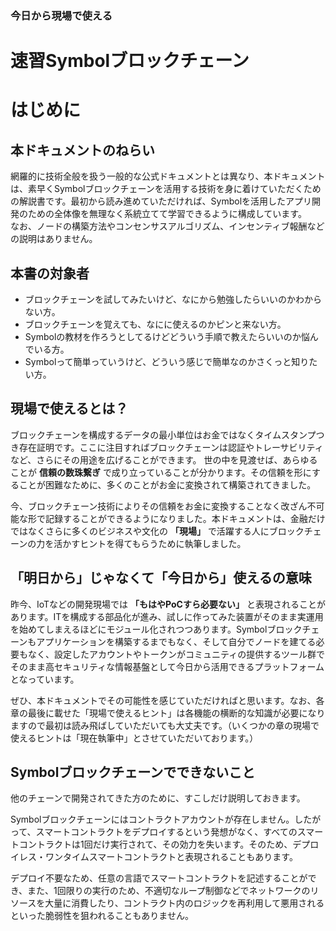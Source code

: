 ### 今日から現場で使える
# 速習Symbolブロックチェーン

# はじめに

## 本ドキュメントのねらい

網羅的に技術全般を扱う一般的な公式ドキュメントとは異なり、本ドキュメントは、素早くSymbolブロックチェーンを活用する技術を身に着けていただくための解説書です。最初から読み進めていただければ、Symbolを活用したアプリ開発のための全体像を無理なく系統立てて学習できるように構成しています。  
なお、ノードの構築方法やコンセンサスアルゴリズム、インセンティブ報酬などの説明はありません。  

## 本書の対象者

- ブロックチェーンを試してみたいけど、なにから勉強したらいいのかわからない方。
- ブロックチェーンを覚えても、なにに使えるのかピンと来ない方。
- Symbolの教材を作ろうとしてるけどどういう手順で教えたらいいのか悩んでいる方。
- Symbolって簡単っていうけど、どういう感じで簡単なのかさくっと知りたい方。

## 現場で使えるとは？

ブロックチェーンを構成するデータの最小単位はお金ではなくタイムスタンプつき存在証明です。ここに注目すればブロックチェーンは認証やトレーサビリティなど、さらにその用途を広げることができます。 世の中を見渡せば、あらゆることが **信頼の数珠繋ぎ** で成り立っていることが分かります。その信頼を形にすることが困難なために、多くのことがお金に変換されて構築されてきました。

今、ブロックチェーン技術によりその信頼をお金に変換することなく改ざん不可能な形で記録することができるようになりました。本ドキュメントは、金融だけではなくさらに多くのビジネスや文化の **「現場」** で活躍する人にブロックチェーンの力を活かすヒントを得てもらうために執筆しました。  

## 「明日から」じゃなくて「今日から」使えるの意味
昨今、IoTなどの開発現場では **「もはやPoCすら必要ない」** と表現されることがあります。ITを構成する部品化が進み、試しに作ってみた装置がそのまま実運用を始めてしまえるほどにモジュール化されつつあります。Symbolブロックチェーンもアプリケーションを構築するまでもなく、そして自分でノードを建てる必要もなく、設定したアカウントやトークンがコミュニティの提供するツール群でそのまま高セキュリティな情報基盤として今日から活用できるプラットフォームとなっています。  

ぜひ、本ドキュメントでその可能性を感じていただければと思います。なお、各章の最後に載せた「現場で使えるヒント」は各機能の横断的な知識が必要になりますので最初は読み飛ばしていただいても大丈夫です。（いくつかの章の現場で使えるヒントは「現在執筆中」とさせていただいております。）  

## Symbolブロックチェーンでできないこと

他のチェーンで開発されてきた方のために、すこしだけ説明しておきます。

Symbolブロックチェーンにはコントラクトアカウントが存在しません。したがって、スマートコントラクトをデプロイするという発想がなく、すべてのスマートコントラクトは1回だけ実行されて、その効力を失います。そのため、デプロイレス・ワンタイムスマートコントラクトと表現されることもあります。  

デプロイ不要なため、任意の言語でスマートコントラクトを記述することができ、また、1回限りの実行のため、不適切なループ制御などでネットワークのリソースを大量に消費したり、コントラクト内のロジックを再利用して悪用されるといった脆弱性を狙われることもありません。  

